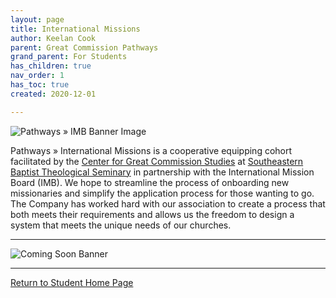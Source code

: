```yaml
---
layout: page
title: International Missions
author: Keelan Cook
parent: Great Commission Pathways
grand_parent: For Students
has_children: true
nav_order: 1
has_toc: true
created: 2020-12-01

---
```

![Pathways » IMB Banner Image](https://i.imgur.com/aeVVD30.png)

Pathways » International Missions is a cooperative equipping cohort facilitated by the [Center for Great Commission Studies](https://thecgcs.org) at [Southeastern Baptist Theological Seminary](https://sebts.edu) in partnership with the International Mission Board (IMB).  We hope to streamline the process of onboarding new missionaries and simplify the application process for those wanting to go. The Company has worked hard with our association to create a process that both meets their requirements and allows us the freedom to design a system that meets the unique needs of our churches.

---

![Coming Soon Banner](https://i.imgur.com/pxK8WAn.png)

---

[Return to Student Home Page](/students)